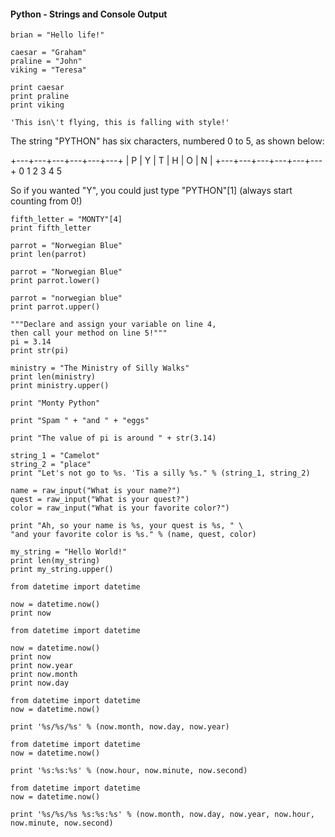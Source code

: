 #### Python - Strings and Console Output

```
brian = "Hello life!"
```

```
caesar = "Graham"
praline = "John"
viking = "Teresa"

print caesar
print praline
print viking
```

```
'This isn\'t flying, this is falling with style!'
```

The string "PYTHON" has six characters,
numbered 0 to 5, as shown below:

+---+---+---+---+---+---+
| P | Y | T | H | O | N |
+---+---+---+---+---+---+
  0   1   2   3   4   5

So if you wanted "Y", you could just type
"PYTHON"[1] (always start counting from 0!)

```
fifth_letter = "MONTY"[4]
print fifth_letter
```

```
parrot = "Norwegian Blue"
print len(parrot)
```

```
parrot = "Norwegian Blue"
print parrot.lower()
```

```
parrot = "norwegian blue"
print parrot.upper()
```

```
"""Declare and assign your variable on line 4,
then call your method on line 5!"""
pi = 3.14
print str(pi)
```

```
ministry = "The Ministry of Silly Walks"
print len(ministry)
print ministry.upper()
```

```
print "Monty Python"
```

```
print "Spam " + "and " + "eggs"
```

```
print "The value of pi is around " + str(3.14)
```

```
string_1 = "Camelot"
string_2 = "place"
print "Let's not go to %s. 'Tis a silly %s." % (string_1, string_2)
```

```
name = raw_input("What is your name?")
quest = raw_input("What is your quest?")
color = raw_input("What is your favorite color?")

print "Ah, so your name is %s, your quest is %s, " \
"and your favorite color is %s." % (name, quest, color)
```

```
my_string = "Hello World!"
print len(my_string)
print my_string.upper()
```

```
from datetime import datetime

now = datetime.now()
print now
```

```
from datetime import datetime

now = datetime.now()
print now
print now.year
print now.month
print now.day
```

```
from datetime import datetime
now = datetime.now()

print '%s/%s/%s' % (now.month, now.day, now.year)
```

```
from datetime import datetime
now = datetime.now()

print '%s:%s:%s' % (now.hour, now.minute, now.second)
```

```
from datetime import datetime
now = datetime.now()

print '%s/%s/%s %s:%s:%s' % (now.month, now.day, now.year, now.hour, now.minute, now.second)
```